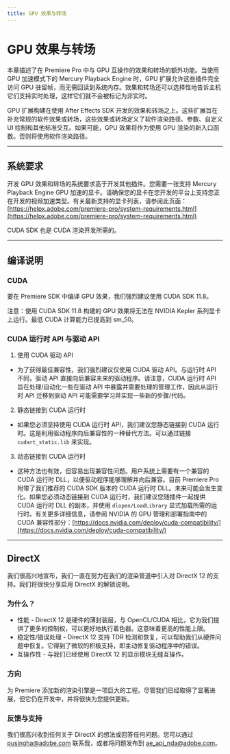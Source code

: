 ```yaml
---
title: GPU 效果与转场
---
```

# GPU 效果与转场

本章描述了在 Premiere Pro 中与 GPU 互操作的效果和转场的额外功能。当使用 GPU 加速模式下的 Mercury Playback Engine 时，GPU 扩展允许这些插件完全访问 GPU 驻留帧，而无需回读到系统内存。效果和转场还可以选择性地告诉主机它们支持实时处理，这样它们就不会被标记为非实时。

GPU 扩展构建在使用 After Effects SDK 开发的效果和转场之上。这些扩展旨在补充常规的软件效果或转场，这些效果或转场定义了软件渲染路径、参数、自定义 UI 绘制和其他标准交互。如果可能，GPU 效果将作为使用 GPU 渲染的新入口函数。否则将使用软件渲染路径。

---

## 系统要求

开发 GPU 效果和转场的系统要求高于开发其他插件。您需要一张支持 Mercury Playback Engine GPU 加速的显卡。请确保您的显卡在您开发的平台上支持您正在开发的视频加速类型。有关最新支持的显卡列表，请参阅此页面：[https://helpx.adobe.com/premiere-pro/system-requirements.html](https://helpx.adobe.com/premiere-pro/system-requirements.html)

CUDA SDK 也是 CUDA 渲染开发所需的。

---

## 编译说明

### CUDA

要在 Premiere SDK 中编译 GPU 效果，我们强烈建议使用 CUDA SDK 11.8。

注意：使用 CUDA SDK 11.8 构建的 GPU 效果将无法在 NVIDIA Kepler 系列显卡上运行。最低 CUDA 计算能力已提高到 sm_50。

### CUDA 运行时 API 与驱动 API

1. 使用 CUDA 驱动 API
 - 为了获得最佳兼容性，我们强烈建议仅使用 CUDA 驱动 API。与运行时 API 不同，驱动 API 直接向后兼容未来的驱动程序。请注意，CUDA 运行时 API 旨在处理/自动化一些在驱动 API 中暴露并需要处理的管理工作，因此从运行时 API 迁移到驱动 API 可能需要学习并实现一些新的步骤/代码。
2. 静态链接到 CUDA 运行时
 - 如果您必须坚持使用 CUDA 运行时 API，我们建议您静态链接到 CUDA 运行时。这是利用驱动程序向后兼容性的一种替代方法。可以通过链接 `cudart_static.lib` 来实现。
3. 动态链接到 CUDA 运行时
 - 这种方法也有效，但容易出现兼容性问题。用户系统上需要有一个兼容的 CUDA 运行时 DLL，以便驱动程序能够理解并向后兼容。目前 Premiere Pro 附带了我们推荐的 CUDA SDK 版本的 CUDA 运行时 DLL。未来可能会发生变化。如果您必须动态链接到 CUDA 运行时，我们建议您随插件一起提供 CUDA 运行时 DLL 的副本，并使用 `dlopen/LoadLibrary` 显式加载所需的运行时。有关更多详细信息，请参阅 NVIDIA 的 GPU 管理和部署指南中的 CUDA 兼容性部分：[https://docs.nvidia.com/deploy/cuda-compatibility/](https://docs.nvidia.com/deploy/cuda-compatibility/)

---

## DirectX

我们很高兴地宣布，我们一直在努力在我们的渲染管道中引入对 DirectX 12 的支持。我们将很快分享启用 DirectX 的解锁说明。

### 为什么？

- 性能 - DirectX 12 是硬件的薄封装层，与 OpenCL/CUDA 相比，它为我们提供了更多的控制权，可以更好地执行着色器。这意味着更高的性能上限。
- 稳定性/错误处理 - DirectX 12 支持 TDR 检测和恢复，可以帮助我们从硬件问题中恢复。它得到了微软的积极支持，即主动修复驱动程序中的错误。
- 互操作性 - 与我们已经使用 DirectX 12 的显示模块无缝互操作。

### 方向

为 Premiere 添加新的渲染引擎是一项巨大的工程。尽管我们已经取得了显著进展，但它仍在开发中，并将很快为您提供更新。

### 反馈与支持

我们很高兴收到任何关于 DirectX 的想法或回答任何问题。您可以通过 [pusingha@adobe.com](mailto:pusingha@adobe.com) 联系我，或者将问题发布到 [ae_api_nda@adobe.com](mailto:ae_api_nda@adobe.com)。
